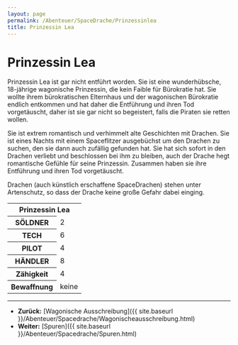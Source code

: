 ```yaml
---
layout: page
permalink: /Abenteuer/SpaceDrache/Prinzessinlea
title: Prinzessin Lea
---
```


# Prinzessin Lea

Prinzessin Lea ist gar nicht entführt worden. Sie ist eine wunderhübsche, 18-jährige wagonische Prin&shy;zes&shy;sin, die kein Faible für Bürokratie hat. Sie wollte ihrem büro&shy;krat&shy;ischen Elternhaus und der wa&shy;gonischen Bürokratie endlich entkommen und hat daher die Entführung und ihren Tod vorgetäuscht, da&shy;her ist sie gar nicht so begeistert, falls die Piraten sie retten wollen.

Sie ist extrem romantisch und verhimmelt alte Ge&shy;schichten mit Drachen. Sie ist eines Nachts mit ein&shy;em Spaceflitzer ausgebüchst um den Drachen zu suchen, den sie dann auch zufällig gefunden hat. Sie hat sich sofort in den Drachen verliebt und beschlossen bei ihm zu bleiben, auch der Drache hegt romantische Gefühle für seine Prinzessin. Zusammen haben sie ihre Entführung und ihren Tod vorgetäuscht.

Drachen (auch künstlich erschaffene SpaceDrachen) stehen unter Artenschutz, so dass der Drache keine große Gefahr dabei einging.

<table>
<tbody>
<tr><th colspan="2">Prinzessin Lea</th></tr>
<tr><th>SÖLDNER</th><td>2</td></tr>
<tr><th>TECH</th><td>6</td></tr>
<tr><th>PILOT</th><td>4</td></tr>
<tr><th>HÄNDLER</th><td>8</td></tr>
<tr><th>Zähigkeit</th><td>4</td></tr>
<tr><th>Bewaffnung</th><td>keine</td></tr>
</tbody>
</table>

***
- **Zurück:** [Wagonische Ausschreibung]({{ site.baseurl }}/Abenteuer/Spacedrache/Wagonischeausschreibung.html)
- **Weiter:** [Spuren]({{ site.baseurl }}/Abenteuer/Spacedrache/Spuren.html)

